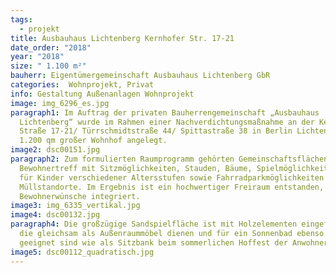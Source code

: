 ```yaml
---
tags:
  - projekt
title: Ausbauhaus Lichtenberg Kernhofer Str. 17-21
date_order: "2018"
year: "2018"
size: " 1.100 m²"
bauherr: Eigentümergemeinschaft Ausbauhaus Lichtenberg GbR
categories:  Wohnprojekt, Privat
info: Gestaltung Außenanlagen Wohnprojekt
image: img_6296_es.jpg
paragraph1: Im Auftrag der privaten Bauherrengemeinschaft „Ausbauhaus
  Lichtenberg“ wurde im Rahmen einer Nachverdichtungsmaßnahme an der Kernhofer
  Straße 17-21/ Türrschmidtstraße 44/ Spittastraße 38 in Berlin Lichtenberg ein
  1.200 qm großer Wohnhof angelegt.
image2: dsc00151.jpg
paragraph2: Zum formulierten Raumprogramm gehörten Gemeinschaftsflächen für
  Bewohnertreff mit Sitzmöglichkeiten, Stauden, Bäume, Spielmöglichkeiten
  für Kinder verschiedener Altersstufen sowie Fahrradparkmöglichkeiten und
  Müllstandorte. Im Ergebnis ist ein hochwertiger Freiraum entstanden, der alle
  Bewohnerwünsche integriert.
image3: img_6335_vertikal.jpg
image4: dsc00132.jpg
paragraph4: Die großzügige Sandspielfläche ist mit Holzelementen eingefasst,
  die gleichsam als Außenraummöbel dienen und für ein Sonnenbad ebenso
  geeignet sind wie als Sitzbank beim sommerlichen Hoffest der Anwohner.
image5: dsc00112_quadratisch.jpg
---
```

